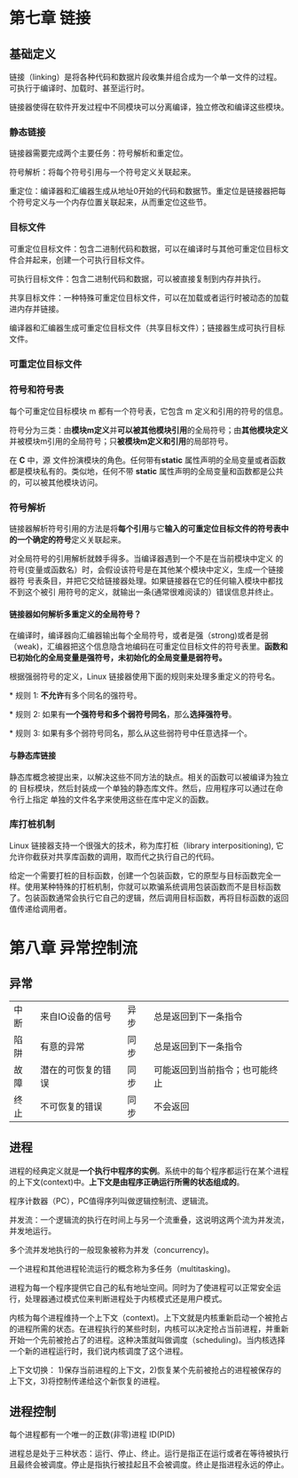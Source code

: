 # 第七章 链接

## 基础定义

链接（linking）是将各种代码和数据片段收集并组合成为一个单一文件的过程。可执行于编译时、加载时、甚至运行时。

链接器使得在软件开发过程中不同模块可以分离编译，独立修改和编译这些模块。

### 静态链接

链接器需要完成两个主要任务：符号解析和重定位。

符号解析：将每个符号引用与一个符号定义关联起来。

重定位：编译器和汇编器生成从地址0开始的代码和数据节。重定位是链接器把每个符号定义与一个内存位置关联起来，从而重定位这些节。

### 目标文件

可重定位目标文件：包含二进制代码和数据，可以在编译时与其他可重定位目标文件合并起来，创建一个可执行目标文件。

可执行目标文件：包含二进制代码和数据，可以被直接复制到内存并执行。

共享目标文件：一种特殊可重定位目标文件，可以在加载或者运行时被动态的加载进内存并链接。

编译器和汇编器生成可重定位目标文件（共享目标文件）；链接器生成可执行目标文件。

### 可重定位目标文件



### 符号和符号表

每个可重定位目标模块 m 都有一个符号表，它包含 m 定义和引用的符号的信息。

符号分为三类：由**模块m定义**并**可以被其他模块引用**的全局符号；由**其他模块定义**并被模块m引用的全局符号；只**被模块m定义和引用**的局部符号。

在 **C** 中，源 文件扮演模块的角色。任何带有**static** 属性声明的全局变量或者函数都是模块私有的。类似地，任何不带 **static** 属性声明的全局变量和函数都是公共的，可以被其他模块访问。

### 符号解析

链接器解析符号引用的方法是将**每个引用**与它**输入的可重定位目标文件的符号表中的一个确定的符号**定义关联起来。

对全局符号的引用解析就棘手得多。当编译器遇到一个不是在当前模块中定义 的符号(变量或函数名）时，会假设该符号是在其他某个模块中定义，生成一个链接器符 号表条目，并把它交给链接器处理。如果链接器在它的任何输入模块中都找不到这个被引 用符号的定义，就输出一条(通常很难阅读的）错误信息并终止。

#### **链接器如何解析多重定义的全局符号？**

在编译时，编译器向汇编器输出每个全局符号，或者是强（strong)或者是弱（weak)，汇编器把这个信息隐含地编码在可重定位目标文件的符号表里。**函数和已初始化的全局变量是强符号，未初始化的全局变量是弱符号。**

根据强弱符号的定义，Linux 链接器使用下面的规则来处理多重定义的符号名。

\* 规则 1: **不允许**有多个同名的强符号。

\* 规则 2: 如果有**一个强符号和多个弱符号同名**，那么**选择强符号**。

\* 规则 3: 如果有多个弱符号同名，那么从这些弱符号中任意选择一个。

#### 与静态库链接

静态库概念被提出来，以解决这些不同方法的缺点。相关的函数可以被编译为独立的 目标模块，然后封装成一个单独的静态库文件。然后，应用程序可以通过在命令行上指定 单独的文件名字来使用这些在库中定义的函数。





### 库打桩机制

Linux 链接器支持一个很强大的技术，称为库打桩（library interpositioning), 它允许你截获对共享库函数的调用，取而代之执行自己的代码。

给定一个需要打桩的目标函数，创建一个包装函数，它的原型与目标函数完全一样。使用某种特殊的打桩机制，你就可以欺骗系统调用包装函数而不是目标函数了。包装函数通常会执行它自己的逻辑，然后调用目标函数，再将目标函数的返回值传递给调用者。



# 第八章 异常控制流

## 异常

|      |                    |      |                                |
| ---- | ------------------ | ---- | ------------------------------ |
| 中断 | 来自IO设备的信号   | 异步 | 总是返回到下一条指令           |
| 陷阱 | 有意的异常         | 同步 | 总是返回到下一条指令           |
| 故障 | 潜在的可恢复的错误 | 同步 | 可能返回到当前指令；也可能终止 |
| 终止 | 不可恢复的错误     | 同步 | 不会返回                       |

## 进程

进程的经典定义就是**一个执行中程序的实例**。系统中的每个程序都运行在某个进程的上下文(context)中。**上下文是由程序正确运行所需的状态组成的**。

程序计数器（PC），PC值得序列叫做逻辑控制流、逻辑流。

并发流：一个逻辑流的执行在时间上与另一个流重叠，这说明这两个流为并发流，并发地运行。

多个流并发地执行的一般现象被称为并发（concurrency)。

一个进程和其他进程轮流运行的概念称为多任务（multitasking)。

进程为每一个程序提供它自己的私有地址空间。同时为了使进程可以正常安全运行，处理器通过模式位来判断进程处于内核模式还是用户模式。

内核为每个进程维持一个上下文（context)。上下文就是内核重新启动一个被抢占的进程所需的状态。在进程执行的某些时刻，内核可以决定抢占当前进程，并重新开始一个先前被抢占了的进程。这种决策就叫做调度（scheduling)。当内核选择一个新的进程运行时，我们说内核调度了这个进程。

上下文切换： 1)保存当前进程的上下文，2)恢复某个先前被抢占的进程被保存的上下文，3)将控制传递给这个新恢复的进程。

## 进程控制

每个进程都有一个唯一的正数(非零)进程 ID(PID)

进程总是处于三种状态：运行、停止、终止。运行是指正在运行或者在等待被执行且最终会被调度。停止是指执行被挂起且不会被调度。终止是指进程永远的停止。









